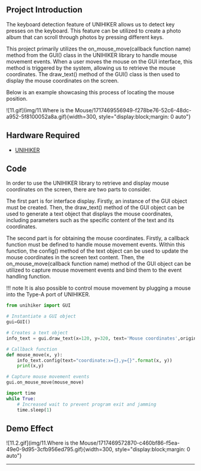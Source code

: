 ## **Project Introduction**
The keyboard detection feature of UNIHIKER allows us to detect key presses on the keyboard. This feature can be utilized to create a photo album that can scroll through photos by pressing different keys.   

This project primarily utilizes the on_mouse_move(callback function name) method from the GUI() class in the UNIHIKER library to handle mouse movement events. When a user moves the mouse on the GUI interface, this method is triggered by the system, allowing us to retrieve the mouse coordinates. The draw_text() method of the GUI() class is then used to display the mouse coordinates on the screen.   

Below is an example showcasing this process of locating the mouse position.  

![11.gif](img/11.Where is the Mouse/1717469556949-f278be76-52c6-48dc-a952-5f8100052a8a.gif){width=300, style="display:block;margin: 0 auto"}     

## **Hardware Required**

- [UNIHIKER](https://www.dfrobot.com/product-2691.html)  

## **Code**
In order to use the UNIHIKER library to retrieve and display mouse coordinates on the screen, there are two parts to consider.   

The first part is for interface display. Firstly, an instance of the GUI object must be created. Then, the draw_text() method of the GUI object can be used to generate a text object that displays the mouse coordinates, including parameters such as the specific content of the text and its coordinates.  

The second part is for obtaining the mouse coordinates. Firstly, a callback function must be defined to handle mouse movement events. Within this function, the config() method of the text object can be used to update the mouse coordinates in the screen text content. Then, the on_mouse_move(callback function name) method of the GUI object can be utilized to capture mouse movement events and bind them to the event handling function.  

!!! note
    It is also possible to control mouse movement by plugging a mouse into the Type-A port of UNIHIKER.  

```python
from unihiker import GUI  

# Instantiate a GUI object
gui=GUI() 

# Creates a text object
info_text = gui.draw_text(x=120, y=320, text='Mouse coordinates',origin='bottom')

# Callback function
def mouse_move(x, y):
    info_text.config(text="coordinate:x={},y={}".format(x, y))
    print(x,y)

# Capture mouse movement events
gui.on_mouse_move(mouse_move)

import time
while True:
    # Increased wait to prevent program exit and jamming
    time.sleep(1)
```  

## **Demo Effect**
![11.2.gif](img/11.Where is the Mouse/1717469572870-c460bf86-f5ea-49e0-9d95-3cfb956ed795.gif){width=300, style="display:block;margin: 0 auto"}  

---  


